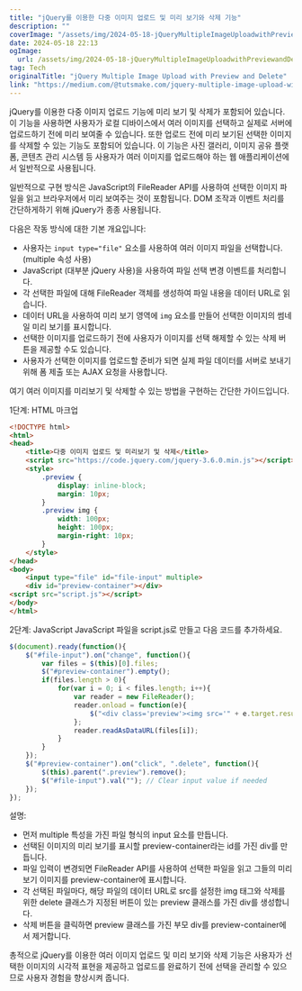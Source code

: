 ```yaml
---
title: "jQuery를 이용한 다중 이미지 업로드 및 미리 보기와 삭제 기능"
description: ""
coverImage: "/assets/img/2024-05-18-jQueryMultipleImageUploadwithPreviewandDelete_0.png"
date: 2024-05-18 22:13
ogImage: 
  url: /assets/img/2024-05-18-jQueryMultipleImageUploadwithPreviewandDelete_0.png
tag: Tech
originalTitle: "jQuery Multiple Image Upload with Preview and Delete"
link: "https://medium.com/@tutsmake.com/jquery-multiple-image-upload-with-preview-and-delete-6506a3b954ca"
---
```



jQuery를 이용한 다중 이미지 업로드 기능에 미리 보기 및 삭제가 포함되어 있습니다. 이 기능을 사용하면 사용자가 로컬 디바이스에서 여러 이미지를 선택하고 실제로 서버에 업로드하기 전에 미리 보여줄 수 있습니다. 또한 업로드 전에 미리 보기된 선택한 이미지를 삭제할 수 있는 기능도 포함되어 있습니다. 이 기능은 사진 갤러리, 이미지 공유 플랫폼, 콘텐츠 관리 시스템 등 사용자가 여러 이미지를 업로드해야 하는 웹 애플리케이션에서 일반적으로 사용됩니다.

일반적으로 구현 방식은 JavaScript의 FileReader API를 사용하여 선택한 이미지 파일을 읽고 브라우저에서 미리 보여주는 것이 포함됩니다. DOM 조작과 이벤트 처리를 간단하게하기 위해 jQuery가 종종 사용됩니다.

다음은 작동 방식에 대한 기본 개요입니다:

- 사용자는 `input type="file"` 요소를 사용하여 여러 이미지 파일을 선택합니다. (multiple 속성 사용)
- JavaScript (대부분 jQuery 사용)을 사용하여 파일 선택 변경 이벤트를 처리합니다.
- 각 선택한 파일에 대해 FileReader 객체를 생성하여 파일 내용을 데이터 URL로 읽습니다.
- 데이터 URL을 사용하여 미리 보기 영역에 `img` 요소를 만들어 선택한 이미지의 썸네일 미리 보기를 표시합니다.
- 선택한 이미지를 업로드하기 전에 사용자가 이미지를 선택 해제할 수 있는 삭제 버튼을 제공할 수도 있습니다.
- 사용자가 선택한 이미지를 업로드할 준비가 되면 실제 파일 데이터를 서버로 보내기 위해 폼 제출 또는 AJAX 요청을 사용합니다.

<div class="content-ad"></div>

여기 여러 이미지를 미리보기 및 삭제할 수 있는 방법을 구현하는 간단한 가이드입니다.

1단계: HTML 마크업

```html
<!DOCTYPE html>
<html>
<head>
    <title>다중 이미지 업로드 및 미리보기 및 삭제</title>
    <script src="https://code.jquery.com/jquery-3.6.0.min.js"></script>
    <style>
        .preview {
            display: inline-block;
            margin: 10px;
        }
        .preview img {
            width: 100px;
            height: 100px;
            margin-right: 10px;
        }
    </style>
</head>
<body>
    <input type="file" id="file-input" multiple>
    <div id="preview-container"></div>
<script src="script.js"></script>
</body>
</html>
```

2단계: JavaScript
JavaScript 파일을 script.js로 만들고 다음 코드를 추가하세요.

<div class="content-ad"></div>

```js
$(document).ready(function(){
    $("#file-input").on("change", function(){
        var files = $(this)[0].files;
        $("#preview-container").empty();
        if(files.length > 0){
            for(var i = 0; i < files.length; i++){
                var reader = new FileReader();
                reader.onload = function(e){
                    $("<div class='preview'><img src='" + e.target.result + "'><button class='delete'>Delete</button></div>").appendTo("#preview-container");
                };
                reader.readAsDataURL(files[i]);
            }
        }
    });
    $("#preview-container").on("click", ".delete", function(){
        $(this).parent(".preview").remove();
        $("#file-input").val(""); // Clear input value if needed
    });
});
```

설명:

- 먼저 multiple 특성을 가진 파일 형식의 input 요소를 만듭니다.
- 선택된 이미지의 미리 보기를 표시할 preview-container라는 id를 가진 div를 만듭니다.
- 파일 입력이 변경되면 FileReader API를 사용하여 선택한 파일을 읽고 그들의 미리 보기 이미지를 preview-container에 표시합니다.
- 각 선택된 파일마다, 해당 파일의 데이터 URL로 src를 설정한 img 태그와 삭제를 위한 delete 클래스가 지정된 버튼이 있는 preview 클래스를 가진 div를 생성합니다.
- 삭제 버튼을 클릭하면 preview 클래스를 가진 부모 div를 preview-container에서 제거합니다.

총적으로 jQuery를 이용한 여러 이미지 업로드 및 미리 보기와 삭제 기능은 사용자가 선택한 이미지의 시각적 표현을 제공하고 업로드를 완료하기 전에 선택을 관리할 수 있으므로 사용자 경험을 향상시켜 줍니다.